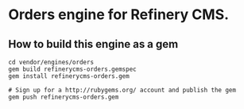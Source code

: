 # Orders engine for Refinery CMS.

## How to build this engine as a gem

    cd vendor/engines/orders
    gem build refinerycms-orders.gemspec
    gem install refinerycms-orders.gem
    
    # Sign up for a http://rubygems.org/ account and publish the gem
    gem push refinerycms-orders.gem